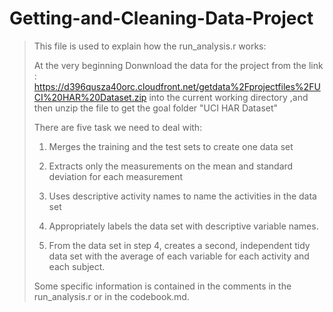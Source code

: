 # Getting-and-Cleaning-Data-Project
> This file is used to explain how the run_analysis.r works:
> 
> At the very beginning Donwnload the data for the project from the link : https://d396qusza40orc.cloudfront.net/getdata%2Fprojectfiles%2FUCI%20HAR%20Dataset.zip into the current working directory
> ,and then unzip the file to get the goal folder "UCI HAR Dataset"
> 
> There are five task we need to deal with:
>
> 1. Merges the training and the test sets to create one data set
> 
> 2. Extracts only the measurements on the mean and standard deviation for each measurement
> 
> 3. Uses descriptive activity names to name the activities in the data set
>
> 4. Appropriately labels the data set with descriptive variable names. 
>
> 5. From the data set in step 4, creates a second, independent tidy data set with the average of each variable for each activity and each subject.
>
> Some specific information is contained in the comments in the run_analysis.r or in the codebook.md.
